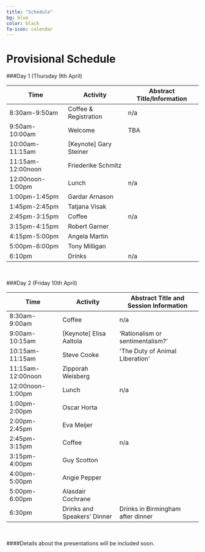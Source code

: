 ```yaml
---
title: "Schedule"
bg: blue
color: black
fa-icon: calendar
---
```


# Provisional Schedule

###Day 1 (Thursday 9th April)


Time |  Activity  |  Abstract Title/Information
------------- | ------------ | ------------
8:30am-9:50am		|	Coffee & Registration		|	n/a
9:50am-10:00am		|	Welcome		|	TBA
10:00am-11:15am		|	[Keynote] Gary Steiner	|	
11:15am-12:00noon 	|	Friederike Schmitz 		|	
12:00noon-1:00pm 	|	Lunch		|	n/a
1:00pm-1:45pm		|	Gardar Arnason		|	
1:45pm-2:45pm		|	Tatjana Visak		|	
2:45pm-3:15pm		|	Coffee		|	n/a
3:15pm-4:15pm		|	Robert Garner		|	
4:15pm-5:00pm		|	Angela Martin		|	
5:00pm-6:00pm		|	Tony Milligan		|	
6:10pm				|	Drinks		|	n/a



&nbsp;

###Day 2 (Friday 10th April)

Time |  Activity | Abstract Title and Session Information
------------- | ------------ | ------------
8:30am-9:00am		|		Coffee |	n/a
9:00am-10:15am		|	[Keynote] Elisa Aaltola	|	‘Rationalism or sentimentalism?’
10:15am-11:15am		|	Steve Cooke	|	'The Duty of Animal Liberation'
11:15am-12:00noon 	|	Zipporah Weisberg	|	
12:00noon-1:00pm  	|	Lunch	|	n/a
1:00pm-2:00pm		|	Oscar Horta	|	
2:00pm-2:45pm		|	Eva Meijer |	
2:45pm-3:15pm		|	Coffee |	n/a
3:15pm-4:00pm		|	Guy Scotton	|	
4:00pm-5:00pm		|	Angie Pepper |	
5:00pm-6:00pm		|	Alasdair Cochrane	|	
6:30pm				|	Drinks and Speakers' Dinner	|	Drinks in Birmingham after dinner


&nbsp;

####Details about the presentations will be included soon.
